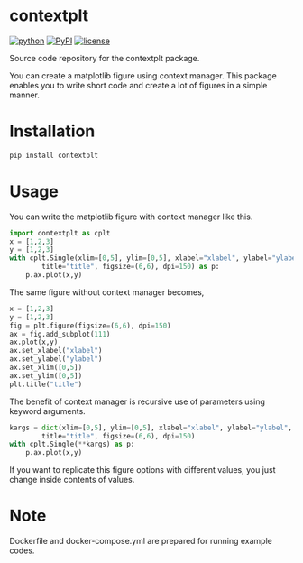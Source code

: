 # contextplt
[![python](https://img.shields.io/pypi/pyversions/contextplt)](https://www.python.org/)
[![PyPI](https://img.shields.io/pypi/v/contextplt.svg)](https://pypi.org/project/contextplt/)
[![license](https://img.shields.io/pypi/l/contextplt?color=blue)](https://github.com/toshiakiasakura/contextplt/blob/main/LICENSE)

Source code repository for the contextplt package.

You can create a matplotlib figure using context manager. 
This package enables you to write short code and 
create a lot of figures in a simple manner. 

# Installation 
```bash
pip install contextplt
```

# Usage
You can write the matplotlib figure with context manager like this. 
```python
import contextplt as cplt
x = [1,2,3]
y = [1,2,3]
with cplt.Single(xlim=[0,5], ylim=[0,5], xlabel="xlabel", ylabel="ylabel",
        title="title", figsize=(6,6), dpi=150) as p:
    p.ax.plot(x,y)
```

The same figure without context manager becomes,
```python
x = [1,2,3]
y = [1,2,3]
fig = plt.figure(figsize=(6,6), dpi=150)
ax = fig.add_subplot(111)
ax.plot(x,y)
ax.set_xlabel("xlabel")
ax.set_ylabel("ylabel")
ax.set_xlim([0,5])
ax.set_ylim([0,5])
plt.title("title")
```

The benefit of context manager is recursive use of parameters using keyword arguments.
```python
kargs = dict(xlim=[0,5], ylim=[0,5], xlabel="xlabel", ylabel="ylabel",
        title="title", figsize=(6,6), dpi=150)
with cplt.Single(**kargs) as p:
    p.ax.plot(x,y)
```
If you want to replicate this figure options with different values, you just change inside contents of values.

# Note 
Dockerfile and docker-compose.yml are prepared for running example codes.


